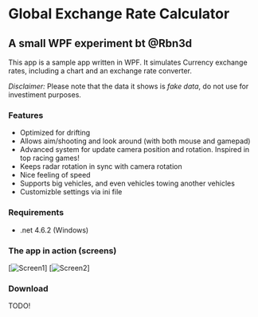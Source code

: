 
# Global Exchange Rate Calculator #

## A small WPF experiment bt @Rbn3d ##

This app is a sample app written in WPF. It simulates Currency exchange rates, including a chart and an exchange rate converter. 

 *Disclaimer:* Please note that the data it shows is *fake data*, do not use for investiment purposes.

### Features ###

* Optimized for drifting
* Allows aim/shooting and look around (with both mouse and gamepad)
* Advanced system for update camera position and rotation. Inspired in top racing games!
* Keeps radar rotation in sync with camera rotation
* Nice feeling of speed
* Supports big vehicles, and even vehicles towing another vehicles
* Customizble settings via ini file

### Requirements ###
* .net 4.6.2 (Windows)

### The app in action (screens) ###

[![Screen1](https://github.com/Rbn3D/WPF_Example/tree/master/RepoImages/Screen1.png?raw=true)]
[![Screen2](https://github.com/Rbn3D/WPF_Example/tree/master/RepoImages/Screen2.png?raw=true)]

### Download ###

TODO!

